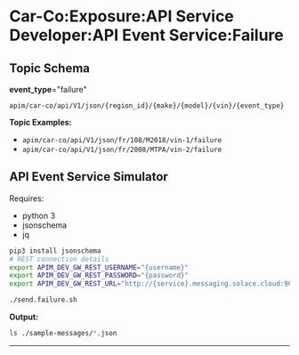# Car-Co:Exposure:API Service Developer:API Event Service:Failure

## Topic Schema

**event_type**="failure"

`apim/car-co/api/V1/json/{region_id}/{make}/{model}/{vin}/{event_type}`

**Topic Examples:**
- `apim/car-co/api/V1/json/fr/108/M2018/vin-1/failure`
- `apim/car-co/api/V1/json/fr/2008/MTPA/vin-2/failure`

## API Event Service Simulator

Requires:
- python 3
- jsonschema
- jq


````bash
pip3 install jsonschema
# REST connection details
export APIM_DEV_GW_REST_USERNAME="{username}"
export APIM_DEV_GW_REST_PASSWORD="{password}"
export APIM_DEV_GW_REST_URL="http://{service}.messaging.solace.cloud:9000"
````

````bash
./send.failure.sh
````

**Output:**
````bash
ls ./sample-messages/*.json
````

---
